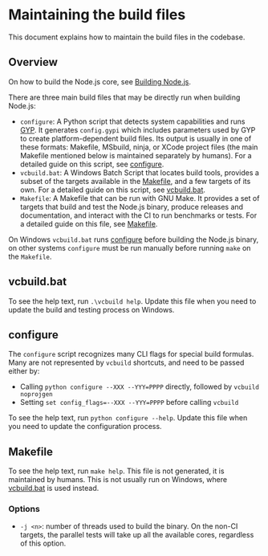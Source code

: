 # Maintaining the build files

This document explains how to maintain the build files in the codebase.

## Overview

On how to build the Node.js core, see [Building Node.js](../../BUILDING.md).

There are three main build files that may be directly run when building Node.js:

* `configure`: A Python script that detects system capabilities and runs [GYP][].
  It generates `config.gypi` which includes parameters used by GYP to create
  platform-dependent build files. Its output is usually in one of these formats:
  Makefile, MSbuild, ninja, or XCode project files (the main Makefile mentioned
  below is maintained separately by humans). For a detailed guide on this script,
  see [configure](#configure).
* `vcbuild.bat`: A Windows Batch Script that locates build tools, provides a
  subset of the targets available in the [Makefile](#makefile), and a few
  targets of its own. For a detailed guide on this script, see
  [vcbuild.bat](#vcbuildbat).
* `Makefile`: A Makefile that can be run with GNU Make. It provides a set of
  targets that build and test the Node.js binary, produce releases and
  documentation, and interact with the CI to run benchmarks or tests. For a
  detailed guide on this file, see [Makefile](#makefile).

On Windows `vcbuild.bat` runs [configure](#configure) before building the
Node.js binary, on other systems `configure` must be run manually before running
`make` on the `Makefile`.

## vcbuild.bat

To see the help text, run `.\vcbuild help`. Update this file when you need to
update the build and testing process on Windows.

## configure

The `configure` script recognizes many CLI flags for special build formulas.
Many are not represented by `vcbuild` shortcuts, and need to be passed
either by:

* Calling `python configure --XXX --YYY=PPPP` directly, followed by `vcbuild
  noprojgen`
* Setting `set config_flags=--XXX --YYY=PPPP` before calling `vcbuild`

To see the help text, run `python configure --help`. Update this file when you
need to update the configuration process.

## Makefile

To see the help text, run `make help`. This file is not generated, it is
maintained by humans. This is not usually run on Windows, where
[vcbuild.bat](#vcbuildbat) is used instead.

### Options

* `-j <n>`: number of threads used to build the binary. On the non-CI
  targets, the parallel tests will take up all the available cores, regardless
  of this option.

[GYP]: https://gyp.gsrc.io/docs/UserDocumentation.md
